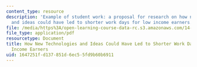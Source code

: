 ```yaml
---
content_type: resource
description: 'Example of student work: a proposal for research on how new technology
  and ideas could have led to shorter work days for low income earners.'
file: /media/https%3A/open-learning-course-data-rc.s3.amazonaws.com/14-731-economic-history-spring-2009/1647251fd137851d6ec55fd9b60b6911_MIT14_731s09_sw02.pdf
file_type: application/pdf
resourcetype: Document
title: How New Technologies and Ideas Could Have Led to Shorter Work Days for Low
  Income Earners
uid: 1647251f-d137-851d-6ec5-5fd9b60b6911
---
```

